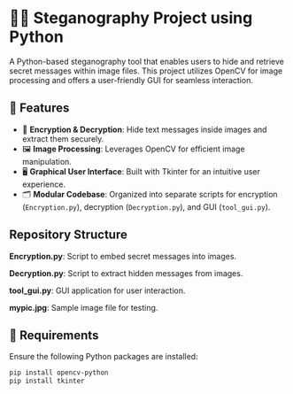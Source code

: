 # 🕵️‍♂️ Steganography Project using Python

A Python-based steganography tool that enables users to hide and retrieve secret messages within image files. This project utilizes OpenCV for image processing and offers a user-friendly GUI for seamless interaction.

## 🔑 Features

- 🔐 **Encryption & Decryption**: Hide text messages inside images and extract them securely.
- 🖼️ **Image Processing**: Leverages OpenCV for efficient image manipulation.
- 🖥️ **Graphical User Interface**: Built with Tkinter for an intuitive user experience.
- 🗂️ **Modular Codebase**: Organized into separate scripts for encryption (`Encryption.py`), decryption (`Decryption.py`), and GUI (`tool_gui.py`).

## Repository Structure

**Encryption.py**: Script to embed secret messages into images.

**Decryption.py**: Script to extract hidden messages from images.

**tool_gui.py**: GUI application for user interaction.

**mypic.jpg**: Sample image file for testing.

## 🧰 Requirements

Ensure the following Python packages are installed:

```bash
pip install opencv-python
pip install tkinter

